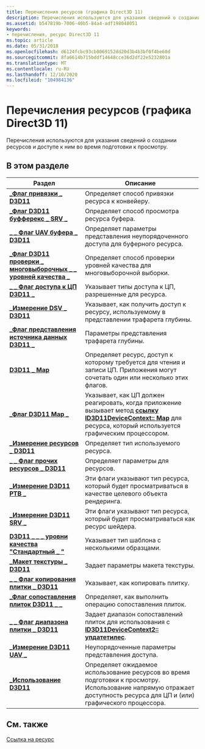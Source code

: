 ```yaml
---
title: Перечисления ресурсов (графика Direct3D 11)
description: Перечисления используются для указания сведений о создании ресурсов и доступе к ним во время подготовки к просмотру.
ms.assetid: b547819b-7006-40b5-84a4-adf198048051
keywords:
- перечисления, ресурс Direct3D 11
ms.topic: article
ms.date: 05/31/2018
ms.openlocfilehash: d6124fcbc93cb0069152dd20d3b4b3bf0f4be60d
ms.sourcegitcommit: 8fa6614b715bddf14648cce36d2df22e5232801a
ms.translationtype: MT
ms.contentlocale: ru-RU
ms.lasthandoff: 12/10/2020
ms.locfileid: "104984136"
---
```

# <a name="resource-enumerations-direct3d-11-graphics"></a>Перечисления ресурсов (графика Direct3D 11)

Перечисления используются для указания сведений о создании ресурсов и доступе к ним во время подготовки к просмотру.


## <a name="in-this-section"></a>В этом разделе



| Раздел                                                                                                               | Описание                                                                                                                                                                                   |
|---------------------------------------------------------------------------------------------------------------------|-----------------------------------------------------------------------------------------------------------------------------------------------------------------------------------------------|
| [**\_Флаг привязки \_ D3D11**](/windows/desktop/api/D3D11/ne-d3d11-d3d11_bind_flag)<br/>                                                             | Определяет способ привязки ресурса к конвейеру.<br/>                                                                                                                                 |
| [**\_Флаг D3D11 буфферекс \_ SRV \_**](/windows/desktop/api/D3D11/ne-d3d11-d3d11_bufferex_srv_flag)<br/>                                            | Определяет способ просмотра ресурса буфера.<br/>                                                                                                                                          |
| [**\_ \_ Флаг UAV буфера \_ D3D11**](/windows/desktop/api/D3D11/ne-d3d11-d3d11_buffer_uav_flag)<br/>                                                | Определяет параметры представления неупорядоченного доступа для буферного ресурса.<br/>                                                                                                                    |
| [**\_Флаг D3D11 проверки \_ многовыборочных \_ \_ уровней качества \_**](/windows/desktop/api/D3D11_2/ne-d3d11_2-d3d11_check_multisample_quality_levels_flag)<br/> | Определяет способ проверки уровней качества для многовыборочной выборки.<br/>                                                                                                                                |
| [**\_ \_ Флаг доступа к ЦП D3D11 \_**](/windows/desktop/api/D3D11/ne-d3d11-d3d11_cpu_access_flag)<br/>                                                | Указывает типы доступа к ЦП, разрешенные для ресурса.<br/>                                                                                                                          |
| [**\_Измерение DSV \_ D3D11**](/windows/desktop/api/D3D11/ne-d3d11-d3d11_dsv_dimension)<br/>                                                     | Указывает, как получить доступ к ресурсу, используемому в представлении трафарета глубины.<br/>                                                                                                                   |
| [**\_Флаг представления источника данных D3D11 \_**](/windows/desktop/api/D3D11/ne-d3d11-d3d11_dsv_flag)<br/>                                                               | Параметры представления трафарета глубины.<br/>                                                                                                                                                        |
| [**D3D11 \_ Map**](/windows/desktop/api/D3D11/ne-d3d11-d3d11_map)<br/>                                                                          | Определяет ресурс, доступ к которому требуется для чтения и записи ЦП. Приложения могут сочетать один или несколько этих флагов.<br/>                                                      |
| [**\_Флаг D3D11 Map \_**](/windows/desktop/api/D3D11/ne-d3d11-d3d11_map_flag)<br/>                                                               | Указывает, как ЦП должен реагировать, когда приложение вызывает метод [**ссылку ID3D11DeviceContext:: Map**](/windows/desktop/api/D3D11/nf-d3d11-id3d11devicecontext-map) для ресурса, который используется графическим процессором.<br/> |
| [**\_Измерение ресурсов \_ D3D11**](/windows/desktop/api/D3D11/ne-d3d11-d3d11_resource_dimension)<br/>                                           | Определяет тип используемого ресурса.<br/>                                                                                                                                        |
| [**\_ \_ Флаг прочих ресурсов \_ D3D11**](/windows/desktop/api/D3D11/ne-d3d11-d3d11_resource_misc_flag)<br/>                                          | Определяет параметры для ресурсов.<br/>                                                                                                                                                  |
| [**\_Измерение D3D11 РТВ \_**](/windows/desktop/api/D3D11/ne-d3d11-d3d11_rtv_dimension)<br/>                                                     | Эти флаги указывают тип ресурса, который будет просматриваться в качестве целевого объекта рендеринга.<br/>                                                                                                  |
| [**\_Измерение D3D11 SRV \_**](/previous-versions/windows/desktop/legacy/ff476217(v=vs.85))<br/>                                                     | Эти флаги указывают тип ресурса, который будет просматриваться как ресурс шейдера.<br/>                                                                                                |
| [**D3D11 \_ \_ \_ уровни качества "Стандартный \_ "**](/windows/desktop/api/D3D11/ne-d3d11-d3d11_standard_multisample_quality_levels)<br/>       | Указывает тип шаблона с несколькими образцами.<br/>                                                                                                                                             |
| [**\_Макет текстуры \_ D3D11**](/windows/desktop/api/D3D11_3/ne-d3d11_3-d3d11_texture_layout)<br/>                                                   | Задает параметры макета текстуры.<br/>                                                                                                                                                  |
| [**\_ \_ Флаг копирования плитки \_ D3D11**](/windows/desktop/api/D3D11_2/ne-d3d11_2-d3d11_tile_copy_flag)<br/>                                                 | Указывает, как копировать плитку.<br/>                                                                                                                                                     |
| [**\_Флаг сопоставления плиток D3D11 \_ \_**](/windows/desktop/api/D3D11_2/ne-d3d11_2-d3d11_tile_mapping_flag)<br/>                                           | Определяет, как выполнить операцию сопоставления плиток.<br/>                                                                                                                                |
| [**\_ \_ Флаг диапазона плитки \_ D3D11**](/windows/desktop/api/d3d11_2/ne-d3d11_2-d3d11_tile_range_flag)<br/>                                                | Задает диапазон сопоставлений плиток для использования с [**ID3D11DeviceContext2:: упдатетилес**](/windows/desktop/api/D3D11_2/nf-d3d11_2-id3d11devicecontext2-updatetiles).<br/>                                                      |
| [**\_Измерение D3D11 UAV \_**](/windows/desktop/api/D3D11/ne-d3d11-d3d11_uav_dimension)<br/>                                                     | Неупорядоченные параметры представления доступа.<br/>                                                                                                                                                     |
| [**\_Использование D3D11**](/windows/desktop/api/D3D11/ne-d3d11-d3d11_usage)<br/>                                                                      | Определяет ожидаемое использование ресурсов во время подготовки к просмотру. Использование напрямую отражает доступность ресурса для ЦП и (или) графического процессора.<br/>              |



 

## <a name="related-topics"></a>См. также

<dl> <dt>

[Ссылка на ресурс](d3d11-graphics-reference-resource.md)
</dt> </dl>

 

